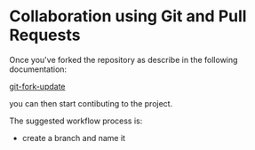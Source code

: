 # Collaboration using Git and Pull Requests

Once you've forked the repository as describe in the following documentation:

[git-fork-update](Docs/git-fork-update/gistfile1.md)

you can then start contibuting to the project. 

The suggested workflow process is:

- create a branch and name it 

